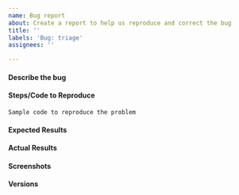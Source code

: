 ```yaml
---
name: Bug report
about: Create a report to help us reproduce and correct the bug
title: ''
labels: 'Bug: triage'
assignees: ''

---
```


<!--
Before submitting a bug, please make sure the issue hasn't been already
addressed by searching through the past issues.

If your issue is a usage question, please submit it in one of these other
channels instead:
- StackOverflow with the `fairlearn` tag:
  https://stackoverflow.com/questions/tagged/fairlearn
- Gitter: https://gitter.im/fairlearn/community#
The issue tracker is used only to report bugs and feature requests. For
questions, please use either of the above platforms. Most question issues are
closed without an answer on this issue tracker. Thanks for your understanding.
-->

#### Describe the bug
<!--
A clear and concise description of what the bug is.
-->

#### Steps/Code to Reproduce
<!--
Please add a minimal example (in the form of code) that reproduces the error.
Be as succinct as possible, do not depend on external data. In short, we are
going to copy-paste your code and we expect to get the same result as you.

Example:
```python
import pandas as pd
from fairlearn.reductions import ExponentiatedGradient, DemographicParity
from sklearn.linear_model import LinearRegression
from fairlearn.datasets import fetch_adult

data = fetch_adult(as_frame=True)
X = pd.get_dummies(data.data)
y = (data.target == '>50K') * 1
sensitive_features = data.data['sex']
mitigator = ExponentiatedGradient(LinearRegression(), DemographicParity())
mitigator.fit(X, y, sensitive_features=sensitive_features)
```
If the code is too long, feel free to put it in a public gist and link
it in the issue: https://gist.github.com
-->

```
Sample code to reproduce the problem
```

#### Expected Results
<!-- Example: No error is thrown. Please paste or describe the expected results.-->

#### Actual Results
<!-- Please paste or specifically describe the actual output or traceback. -->

#### Screenshots
<!-- If applicable, add screenshots to help explain your problem. -->

#### Versions
<!--
Please provide the following information:
- OS: [e.g. Windows]
- Browser (if you're reporting a dashboard bug in jupyter): [e.g. Edge, Firefox, Chrome, Safari]
- Python version: [e.g. 3.7.4]
- Fairlearn version: [e.g. 0.4.5 or installed from main branch in editable mode]
- version of Python packages: please run the following snippet and paste the output:
  ```python
  import fairlearn
  fairlearn.show_versions()
  ```
-->

<!-- Thanks for contributing! -->
